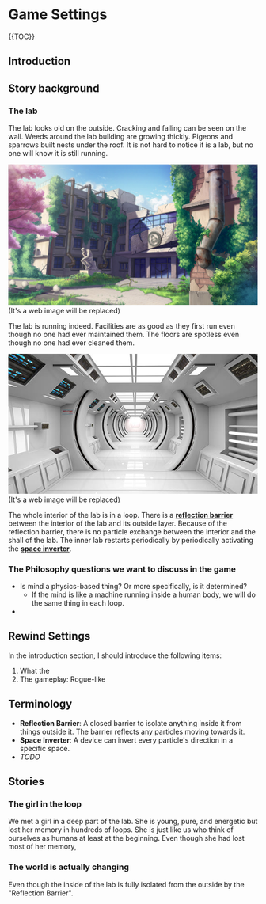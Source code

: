 # Game Settings

{{TOC}}

## Introduction


## Story background

### The lab

The lab looks old on the outside. Cracking and falling can be seen on the wall. Weeds around the lab building are growing thickly. Pigeons and sparrows built nests under the roof. It is not hard to notice it is a lab, but no one will know it is still running.

<img src="./Concept_arts/from_web/lab_outside.jpg" width=600>
(It's a web image will be replaced)

The lab is running indeed. Facilities are as good as they first run even though no one had ever maintained them. The floors are spotless even though no one had ever cleaned them.

<img src="./Concept_arts/from_web/lab_interior.jpg" width=600>
(It's a web image will be replaced)

The whole interior of the lab is in a loop. There is a [**reflection barrier**](#reflection_barrier) between the interior of the lab and its outside layer. Because of the reflection barrier, there is no particle exchange between the interior and the shall of the lab. The inner lab restarts periodically by periodically activating the [**space inverter**](#space_inverter).

### The Philosophy questions we want to discuss in the game
- Is mind a physics-based thing? Or more specifically, is it determined? 
	- If the mind is like a machine running inside a human body, we will do the same thing in each loop.
- 

## Rewind Settings

In the introduction section, I should introduce the following items:
1. What the 
2. The gameplay: Rogue-like 


## Terminology 

- <a name="reflection_barrier"></a>**Reflection Barrier**: A closed barrier to isolate anything inside it from things outside it.  The barrier reflects any particles moving towards it.
- <a name="space_inverter"></a>**Space Inverter**: A device can invert every particle's direction in a specific space.
- *TODO*

## Stories





### The girl in the loop

We met a girl in a deep part of the lab. She is young, pure, and energetic but lost her memory in hundreds of loops. She is just like us who think of ourselves as humans at least at the beginning.
Even though she had lost most of her memory, 

### The world is actually changing

Even though the inside of the lab is fully isolated from the outside by the "Reflection Barrier".







